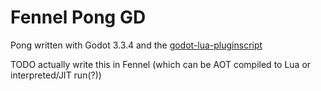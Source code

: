 # Fennel Pong GD
Pong written with Godot 3.3.4 and the [godot-lua-pluginscript](https://github.com/gilzoide/godot-lua-pluginscript)

TODO actually write this in Fennel (which can be AOT compiled to Lua or interpreted/JIT run(?))

